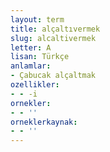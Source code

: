 ```yaml
---
layout: term
title: alçaltıvermek
slug: alcaltivermek
letter: A
lisan: Türkçe
anlamlar:
- Çabucak alçaltmak
ozellikler:
- - -i
ornekler:
- - ''
orneklerkaynak:
- - ''
---
```

